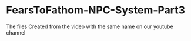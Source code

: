 # FearsToFathom-NPC-System-Part3
The files Created from the video with the same name on our youtube channel
